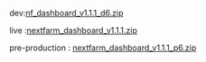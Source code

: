 





dev:[nf_dashboard_v1.1.1_d6.zip](https://github.com/user-attachments/files/18769015/nf_dashboard_v1.1.1_d6.zip)

live :[nextfarm_dashboard_v1.1.1.zip](https://github.com/user-attachments/files/18785183/nextfarm_dashboard_v1.1.1.zip)



pre-production : [nextfarm_dashboard_v1.1.1_p6.zip](https://github.com/user-attachments/files/18749933/nextfarm_dashboard_v1.1.1_p6.zip)
